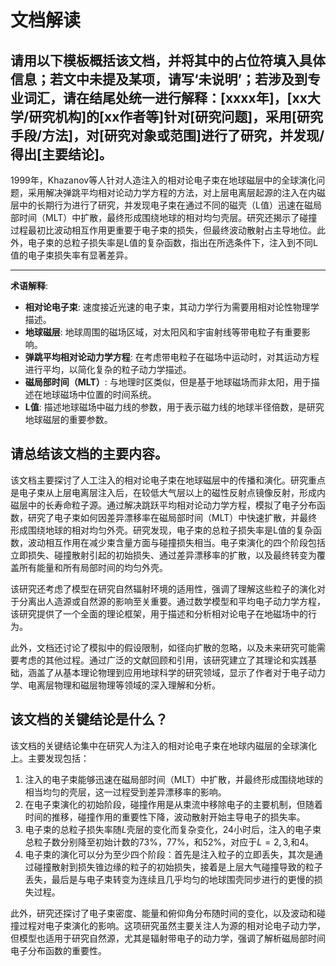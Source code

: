 # 文档解读

## 请用以下模板概括该文档，并将其中的占位符填入具体信息；若文中未提及某项，请写‘未说明’；若涉及到专业词汇，请在结尾处统一进行解释：[xxxx年]，[xx大学/研究机构]的[xx作者等]针对[研究问题]，采用[研究手段/方法]，对[研究对象或范围]进行了研究，并发现/得出[主要结论]。

1999年，Khazanov等人针对人造注入的相对论电子束在地球磁层中的全球演化问题，采用解决弹跳平均相对论动力学方程的方法，对上层电离层起源的注入在内磁层中的长期行为进行了研究，并发现电子束在通过不同的磁壳（L值）迅速在磁局部时间（MLT）中扩散，最终形成围绕地球的相对均匀壳层。研究还揭示了碰撞过程最初比波动相互作用更重要于电子束的损失，但最终波动散射占主导地位。此外，电子束的总粒子损失率是L值的复杂函数，指出在所选条件下，注入到不同L值的电子束损失率有显著差异。

---

**术语解释**:
- **相对论电子束**: 速度接近光速的电子束，其动力学行为需要用相对论性物理学描述。
- **地球磁层**: 地球周围的磁场区域，对太阳风和宇宙射线等带电粒子有重要影响。
- **弹跳平均相对论动力学方程**: 在考虑带电粒子在磁场中运动时，对其运动方程进行平均，以简化复杂的粒子动力学描述。
- **磁局部时间（MLT）**: 与地理时区类似，但是基于地球磁场而非太阳，用于描述在地球磁场中位置的时间系统。
- **L值**: 描述地球磁场中磁力线的参数，用于表示磁力线的地球半径倍数，是研究地球磁层的重要参数。


## 请总结该文档的主要内容。

该文档主要探讨了人工注入的相对论电子束在地球磁层中的传播和演化。研究重点是电子束从上层电离层注入后，在较低大气层以上的磁性反射点镜像反射，形成内磁层中的长寿命粒子源。通过解决跳跃平均相对论动力学方程，模拟了电子分布函数，研究了电子束如何因差异漂移率在磁局部时间（MLT）中快速扩散，并最终形成围绕地球的相对均匀外壳。研究发现，电子束的总粒子损失率是L值的复杂函数，波动相互作用在减少束含量方面与碰撞损失相当。电子束演化的四个阶段包括立即损失、碰撞散射引起的初始损失、通过差异漂移率的扩散，以及最终转变为覆盖所有能量和所有局部时间的均匀外壳。

该研究还考虑了模型在研究自然辐射环境的适用性，强调了理解这些粒子的演化对于分离出人造源或自然源的影响至关重要。通过数学模型和平均电子动力学方程，该研究提供了一个全面的理论框架，用于描述和分析相对论电子在地磁场中的行为。

此外，文档还讨论了模拟中的假设限制，如径向扩散的忽略，以及未来研究可能需要考虑的其他过程。通过广泛的文献回顾和引用，该研究建立了其理论和实践基础，涵盖了从基本理论物理到应用地球科学的研究领域，显示了作者对于电子动力学、电离层物理和磁层物理等领域的深入理解和分析。

## 该文档的关键结论是什么？

该文档的关键结论集中在研究人为注入的相对论电子束在地球内磁层的全球演化上。主要发现包括：

1. 注入的电子束能够迅速在磁局部时间（MLT）中扩散，并最终形成围绕地球的相当均匀的壳层，这一过程受到差异漂移率的影响。
2. 在电子束演化的初始阶段，碰撞作用是从束流中移除电子的主要机制，但随着时间的推移，碰撞作用的重要性下降，波动散射开始主导电子的损失率。
3. 电子束的总粒子损失率随$L$壳层的变化而复杂变化，24小时后，注入的电子束总粒子数分别降至初始计数的73%，77%，和52%，对应于$L = 2, 3,$和4。
4. 电子束的演化可以分为至少四个阶段：首先是注入粒子的立即丢失，其次是通过碰撞散射到损失锥边缘的粒子的初始损失，接着是上层大气碰撞导致的粒子丢失，最后是与电子束转变为连续且几乎均匀的地球围壳同步进行的更慢的损失过程。

此外，研究还探讨了电子束密度、能量和俯仰角分布随时间的变化，以及波动和碰撞过程对电子束演化的影响。这项研究虽然主要关注人为源的相对论电子动力学，但模型也适用于研究自然源，尤其是辐射带电子的动力学，强调了解析磁局部时间电子分布函数的重要性。